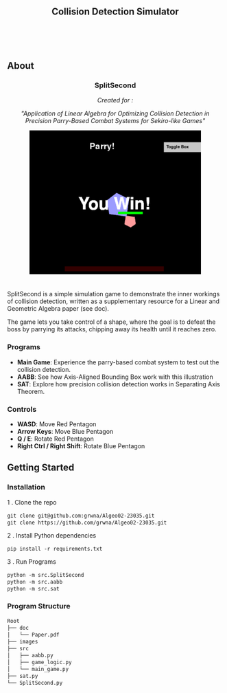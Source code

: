   
</br>

<H2 align="center"> Collision Detection Simulator </p>


</br>
</br> 

##  About

<h3 align="center"> SplitSecond  </h3>
<p align="center"><em>Created for :</em></p>
<p align="center"><em>"Application of Linear Algebra for Optimizing Collision Detection in Precision Parry-Based Combat Systems for Sekiro-like Games"</em></p>

<div align="center">
  <img src="doc/images/YouWin.png" alt="SongSmart Logo" width="400"/>
</div>
</br>
</br>
SplitSecond is a simple simulation game to demonstrate the inner workings of collision detection, written as a supplementary resource for a Linear and Geometric Algebra paper (see doc).

The game lets you take control of a shape, where  the goal is to defeat the boss by parrying its attacks, chipping away its health until it reaches zero.

<h3><b>Programs</b></h3>

- **Main Game**: Experience the parry-based combat system to test out the collision detection.
- **AABB**: See how Axis-Aligned Bounding Box work with this illustration
- **SAT**: Explore how precision collision detection works in Separating Axis Theorem.

<h3><b>Controls</b></h3>

- **WASD**: Move Red Pentagon
- **Arrow Keys**: Move Blue Pentagon
- **Q / E**: Rotate Red Pentagon
- **Right Ctrl / Right Shift**: Rotate Blue Pentagon

##  Getting Started
<h3>Installation</h3>
1 . Clone the repo

```
git clone git@github.com:grwna/Algeo02-23035.git
git clone https://github.com/grwna/Algeo02-23035.git
```

2 . Install Python dependencies
```
pip install -r requirements.txt
```

3 . Run Programs
```
python -m src.SplitSecond
python -m src.aabb
python -m src.sat
```


<h3><b>Program Structure</b></h3>

```
Root
├── doc
│   └── Paper.pdf
├── images
├── src
│   ├── aabb.py
│   ├── game_logic.py
│   └── main_game.py
├── sat.py
└── SplitSecond.py
```
 
